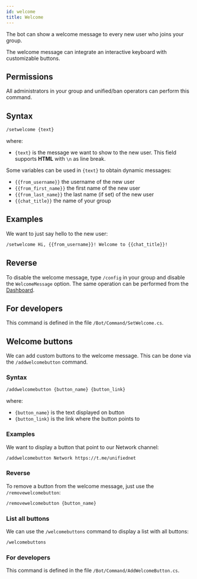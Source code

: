 ```yaml
---
id: welcome
title: Welcome
---
```


The bot can show a welcome message to every new user who joins your group.

The welcome message can integrate an interactive keyboard with customizable buttons.

## Permissions
All administrators in your group and unified/ban operators can perform this command.

## Syntax
```bash
/setwelcome {text}
```

where:
- `{text}` is the message we want to show to the new user. This field supports **HTML** with `\n` as line break. 

Some variables can be used in `{text}` to obtain dynamic messages:
- `{{from_username}}` the username of the new user
- `{{from_first_name}}` the first name of the new user
- `{{from_last_name}}` the last name (if set) of the new user
- `{{chat_title}}` the name of your group

## Examples
We want to just say hello to the new user:

```bash
/setwelcome Hi, {{from_username}}! Welcome to {{chat_title}}!
```

## Reverse
To disable the welcome message, type `/config` in your group and disable the `WelcomeMessage` option. The same 
operation can be performed from the [Dashboard](https://unifiedban.solutions).

## For developers
This command is defined in the file `/Bot/Command/SetWelcome.cs`.

## Welcome buttons
We can add custom buttons to the welcome message. This can be done via the `/addwelcomebutton` command.

### Syntax
```bash
/addwelcomebutton {button_name} {button_link}
```

where:
- `{button_name}` is the text displayed on button
- `{button_link}` is the link where the button points to

### Examples
We want to display a button that point to our Network channel:

```bash
/addwelcomebutton Network https://t.me/unifiednet
```

### Reverse
To remove a button from the welcome message, just use the `/removewelcomebutton`:

```bash
/removewelcomebutton {button_name}
```

### List all buttons
We can use the `/welcomebuttons` command to display a list with all buttons:

```bash
/welcomebuttons
```

### For developers
This command is defined in the file `/Bot/Command/AddWelcomeButton.cs`.

